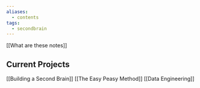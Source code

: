 ```yaml
---
aliases:
  - contents
tags:
  - secondbrain
---
```


[[What are these notes]]


## Current Projects
[[Building a Second Brain]]
[[The Easy Peasy Method]]
[[Data Engineering]]

